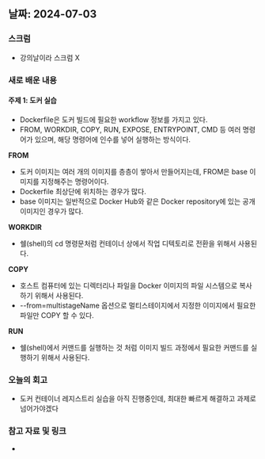 ## 날짜: 2024-07-03

### 스크럼
- 강의날이라 스크럼 X

### 새로 배운 내용
#### 주제 1: 도커 실습
- Dockerfile은 도커 빌드에 필요한 workflow 정보를 가지고 있다.
- FROM, WORKDIR, COPY, RUN, EXPOSE, ENTRYPOINT, CMD 등 여러 명령어가 있으며, 해당 명령어에 인수를 넣어 실행하는 방식이다.

**FROM**
- 도커 이미지는 여러 개의 이미지를 층층이 쌓아서 만들어지는데, FROM은 base 이미지를 지정해주는 명령어이다.
- Dockerfile 최상단에 위치하는 경우가 많다.
- base 이미지는 일반적으로 Docker Hub와 같은 Docker repository에 있는 공개 이미지인 경우가 많다.

**WORKDIR**
- 쉘(shell)의 cd 명령문처럼 컨테이너 상에서 작업 디텍토리로 전환을 위해서 사용된다.

**COPY**
- 호스트 컴퓨터에 있는 디렉터리나 파일을 Docker 이미지의 파일 시스템으로 복사하기 위해서 사용된다.
- --from=multistageName 옵션으로 멀티스테이지에서 지정한 이미지에서 필요한 파일만 COPY 할 수 있다.

**RUN**
- 쉘(shell)에서 커맨드를 실행하는 것 처럼 이미지 빌드 과정에서 필요한 커맨드를 실행하기 위해서 사용된다.

### 오늘의 회고
- 도커 컨테이너 레지스트리 실습을 아직 진행중인데, 최대한 빠르게 해결하고 과제로 넘어가야겠다

### 참고 자료 및 링크
- 

